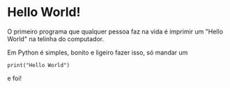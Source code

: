 # Hello World!

O primeiro programa que qualquer pessoa faz na vida é imprimir um "Hello World" na telinha do computador.

Em Python é simples, bonito e ligeiro fazer isso, só mandar um 
```
print("Hello World")
```
e foi!
